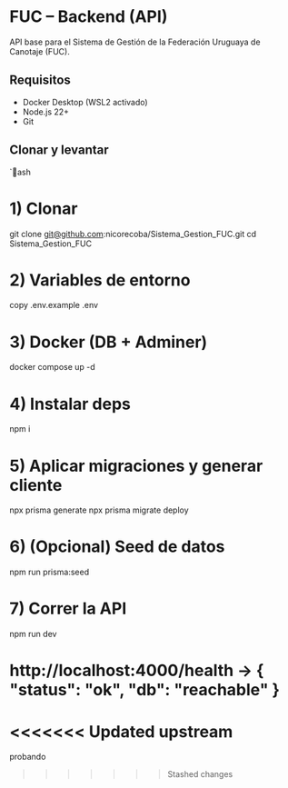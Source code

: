 ﻿# FUC – Backend (API)

API base para el Sistema de Gestión de la Federación Uruguaya de Canotaje (FUC).

## Requisitos
- Docker Desktop (WSL2 activado)
- Node.js 22+
- Git

## Clonar y levantar
`ash
# 1) Clonar
git clone git@github.com:nicorecoba/Sistema_Gestion_FUC.git
cd Sistema_Gestion_FUC

# 2) Variables de entorno
copy .env.example .env

# 3) Docker (DB + Adminer)
docker compose up -d

# 4) Instalar deps
npm i

# 5) Aplicar migraciones y generar cliente
npx prisma generate
npx prisma migrate deploy

# 6) (Opcional) Seed de datos
npm run prisma:seed

# 7) Correr la API
npm run dev
# http://localhost:4000/health  -> { "status": "ok", "db": "reachable" }
<<<<<<< Updated upstream
=======

probando
>>>>>>> Stashed changes
